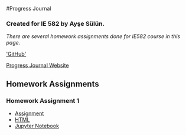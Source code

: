 #Progress Journal
### Created for IE 582 by Ayşe Sülün.

_There are several homework assignments done for IE582 course in this page._

['GitHub'](https://github.com/BU-IE-582/fall21-nulusayse/blob/gh-pages/index.md/)

[Progress Journal Website](https://bu-ie-582.github.io/fall21-nulusayse/) 

## Homework Assignments
### Homework Assignment 1
* [Assignment](https://bu-ie-582.github.io/fall21-nulusayse/IE582_Fall21_Homework1.pdf)
* [HTML](https://bu-ie-582.github.io/fall21-nulusayse/HOMEWORK1.html)
* [Jupyter Notebook](https://bu-ie-582.github.io/fall21-nulusayse/HOMEWORK1.ipynb)
